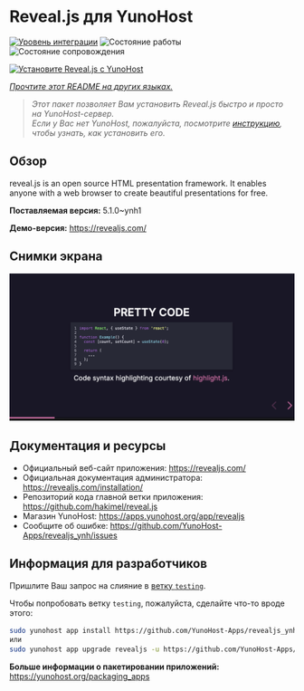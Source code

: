 <!--
Важно: этот README был автоматически сгенерирован <https://github.com/YunoHost/apps/tree/master/tools/readme_generator>
Он НЕ ДОЛЖЕН редактироваться вручную.
-->

# Reveal.js для YunoHost

[![Уровень интеграции](https://apps.yunohost.org/badge/integration/revealjs)](https://ci-apps.yunohost.org/ci/apps/revealjs/)
![Состояние работы](https://apps.yunohost.org/badge/state/revealjs)
![Состояние сопровождения](https://apps.yunohost.org/badge/maintained/revealjs)

[![Установите Reveal.js с YunoHost](https://install-app.yunohost.org/install-with-yunohost.svg)](https://install-app.yunohost.org/?app=revealjs)

*[Прочтите этот README на других языках.](./ALL_README.md)*

> *Этот пакет позволяет Вам установить Reveal.js быстро и просто на YunoHost-сервер.*  
> *Если у Вас нет YunoHost, пожалуйста, посмотрите [инструкцию](https://yunohost.org/install), чтобы узнать, как установить его.*

## Обзор

reveal.js is an open source HTML presentation framework. It enables anyone with a web browser to create beautiful presentations for free.


**Поставляемая версия:** 5.1.0~ynh1

**Демо-версия:** <https://revealjs.com/>

## Снимки экрана

![Снимок экрана Reveal.js](./doc/screenshots/screenshot.png)

## Документация и ресурсы

- Официальный веб-сайт приложения: <https://revealjs.com/>
- Официальная документация администратора: <https://revealjs.com/installation/>
- Репозиторий кода главной ветки приложения: <https://github.com/hakimel/reveal.js>
- Магазин YunoHost: <https://apps.yunohost.org/app/revealjs>
- Сообщите об ошибке: <https://github.com/YunoHost-Apps/revealjs_ynh/issues>

## Информация для разработчиков

Пришлите Ваш запрос на слияние в [ветку `testing`](https://github.com/YunoHost-Apps/revealjs_ynh/tree/testing).

Чтобы попробовать ветку `testing`, пожалуйста, сделайте что-то вроде этого:

```bash
sudo yunohost app install https://github.com/YunoHost-Apps/revealjs_ynh/tree/testing --debug
или
sudo yunohost app upgrade revealjs -u https://github.com/YunoHost-Apps/revealjs_ynh/tree/testing --debug
```

**Больше информации о пакетировании приложений:** <https://yunohost.org/packaging_apps>
